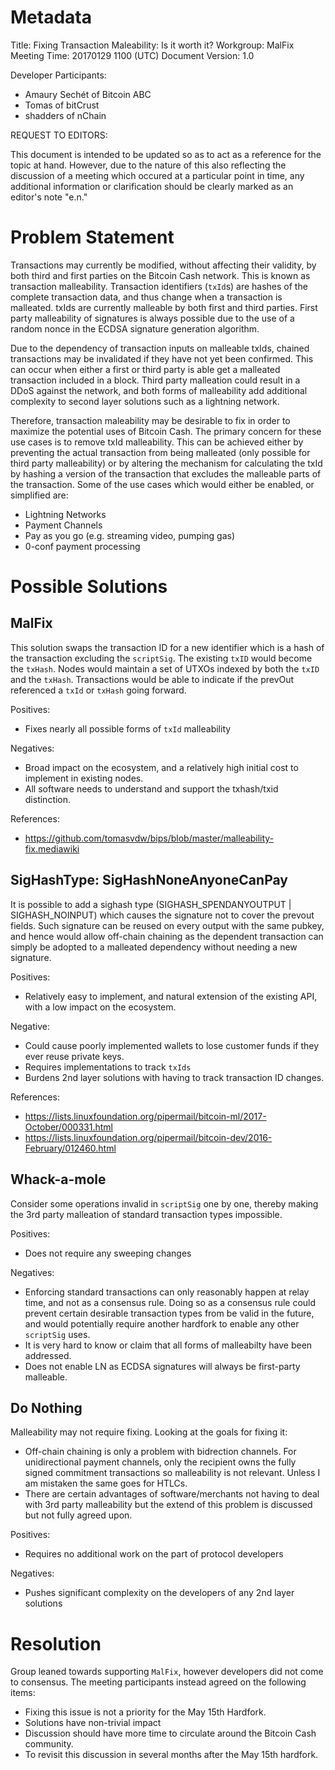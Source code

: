 # Metadata

Title:            Fixing Transaction Maleability:  Is it worth it?
Workgroup:        MalFix
Meeting Time:     20170129 1100 (UTC)
Document Version: 1.0

Developer Participants:
 * Amaury Sechét of Bitcoin ABC
 * Tomas of bitCrust
 * shadders of nChain

REQUEST TO EDITORS:

This document is intended to be updated so as to act as a reference for the topic at hand.  However, due to the nature of this also reflecting the discussion of a meeting which occured at a particular point in time, any additional information or clarification should be clearly marked as an editor's note "e.n." 

# Problem Statement

Transactions may currently be modified, without affecting their validity, by both third and first parties on the Bitcoin Cash network. This is known as transaction malleability.  Transaction identifiers (`txId`s) are hashes of the complete transaction data, and thus change when a transaction is malleated.  txIds are currently malleable by both first and third parties. First party malleability of signatures is always possible due to the use of a random nonce in the ECDSA signature generation algorithm.

Due to the dependency of transaction inputs on malleable txIds, chained transactions may be invalidated if they have not yet been confirmed.  This can occur when either a first or third party is able get a malleated transaction included in a block.  Third party malleation could result in a DDoS against the network, and both forms of malleability add additional complexity to second layer solutions such as a lightning network.

Therefore, transaction maleability may be desirable to fix in order to maximize the potential uses of Bitcoin Cash.  The primary concern for these use cases is to remove txId malleability.  This can be achieved either by preventing the actual transaction from being malleated (only possible for third party malleability) or by altering the mechanism for
calculating the txId by hashing a version of the transaction that excludes the malleable parts of the transaction.  Some of the use cases which would either be enabled, or simplified are:

* Lightning Networks
* Payment Channels
* Pay as you go (e.g. streaming video, pumping gas)
* 0-conf payment processing

# Possible Solutions

## MalFix 

This solution swaps the transaction ID for a new identifier which is a hash of the transaction excluding the `scriptSig`. The existing `txID` would become the `txHash`. Nodes would maintain a set of UTXOs indexed by both the `txID` and the `txHash`.  Transactions would be able to indicate if the prevOut referenced a `txId` or `txHash` going forward.

Positives:
* Fixes nearly all possible forms of `txId` malleability

Negatives:
* Broad impact on the ecosystem, and a relatively high initial cost to implement in existing nodes.
* All software needs to understand and support the txhash/txid distinction.

References:
* https://github.com/tomasvdw/bips/blob/master/malleability-fix.mediawiki

## SigHashType: SigHashNoneAnyoneCanPay

It is possible to add a sighash type (SIGHASH\_SPENDANYOUTPUT | SIGHASH\_NOINPUT) which causes the signature not to cover the prevout fields. Such signature can be reused on every output with the same pubkey, and hence would allow off-chain chaining as the dependent transaction can simply be adopted to a malleated dependency without needing a new signature.

Positives:
* Relatively easy to implement, and natural extension of the existing API, with a low impact on the ecosystem.

Negative:
* Could cause poorly implemented wallets to lose customer funds if they ever reuse private keys.
* Requires implementations to track `txIds` 
* Burdens 2nd layer solutions with having to track transaction ID changes.

References:
* https://lists.linuxfoundation.org/pipermail/bitcoin-ml/2017-October/000331.html
* https://lists.linuxfoundation.org/pipermail/bitcoin-dev/2016-February/012460.html

## Whack-a-mole

Consider some operations invalid in `scriptSig` one by one, thereby making the 3rd party malleation of standard transaction types impossible.

Positives:
* Does not require any sweeping changes 

Negatives:
* Enforcing standard transactions can only reasonably happen at relay time, and not as a consensus rule. Doing so as a consensus rule could prevent certain desirable transaction types from be valid in the future, and would potentially require another hardfork to enable any other `scriptSig` uses.
* It is very hard to know or claim that all forms of malleabilty have been addressed.
* Does not enable LN as ECDSA signatures will always be first-party malleable.

## Do Nothing

Malleability may not require fixing. Looking at the goals for fixing it:

* Off-chain chaining is only a problem with bidrection channels. For unidirectional payment channels, only the recipient owns the fully signed commitment transactions so malleability is not relevant. Unless I am mistaken the same goes for HTLCs. 
* There are certain advantages of software/merchants not having to deal with 3rd party malleability but the extend of this problem is discussed but not fully agreed upon.

Positives:
* Requires no additional work on the part of protocol developers

Negatives:
* Pushes significant complexity on the developers of any 2nd layer solutions

# Resolution

Group leaned towards supporting `MalFix`, however developers did not come to consensus.  The meeting participants instead agreed on the following items:

* Fixing this issue is not a priority for the May 15th Hardfork.
* Solutions have non-trivial impact
* Discussion should have more time to circulate around the Bitcoin Cash community.
* To revisit this discussion in several months after the May 15th hardfork.
